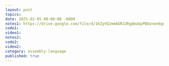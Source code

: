 ```yaml
---
layout: post
topics: 
date: 2025-02-05 08:00:00 -0800
notes1: https://drive.google.com/file/d/16ZyVQJmmAGR1URgQmaUpPBUznen6gnye/view?usp=sharing
code1: 
video1: 
notes2: 
code2: 
video2: 
category: assembly-language
published: true
---
```

